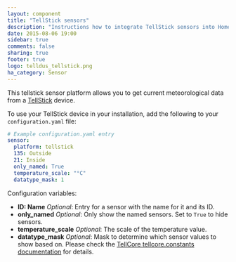```yaml
---
layout: component
title: "TellStick sensors"
description: "Instructions how to integrate TellStick sensors into Home Assistant."
date: 2015-08-06 19:00
sidebar: true
comments: false
sharing: true
footer: true
logo: telldus_tellstick.png
ha_category: Sensor
---
```



This tellstick sensor platform allows you to get current meteorological data from a [TellStick](http://www.telldus.se/products/tellstick) device.

To use your TellStick device in your installation, add the following to your `configuration.yaml` file:

```yaml
# Example configuration.yaml entry
sensor:
  platform: tellstick
  135: Outside
  21: Inside
  only_named: True
  temperature_scale: "°C"
  datatype_mask: 1
```

Configuration variables:

- **ID: Name** *Optional*: Entry for a sensor with the name for it and its ID.
- **only_named** *Optional*: Only show the named sensors. Set to `True` to hide sensors.
- **temperature_scale** *Optional*: The scale of the temperature value.
- **datatype_mask** *Optional*: Mask to determine which sensor values to show based on. Please check the [TellCore tellcore.constants documentation](https://tellcore-py.readthedocs.org/en/v1.1.2/constants.html#module-tellcore.constants) for details.


